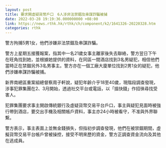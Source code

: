 ```yaml
---
layout: post
title: 要求開虛疑貨幣戶口　6人涉非法禁錮及串謀詐騙被捕
date: 2022-03-28 19:19:36.000000000 +08:00
link: https://news.rthk.hk/rthk/ch/component/k2/1641326-20220328.htm
categories: rthk
---
```


警方拘捕5男1女，他們涉嫌非法禁錮及串謀詐騙。

警方上星期五接獲報案，指其中一名21歲女事主離家後失去聯絡，警方翌日下午在旺角找到她，並根據她提供的資料，在同區一間酒店找到3名男疑犯，相信他們當時正在禁錮另外3名男事主。警方亦在一個工廠大廈單位找到2男1女的疑犯，他們涉嫌串謀詐騙被捕。

新界南總區重案組總督察周子軒說，疑犯年齡介乎18至40歲，現階段調查發現，涉事犯罪集團在2、3月開始，透過社交平台或電話，以「搵快錢」作招徠尋找受害人。

犯罪集團要求事主開啟傳統銀行及虛疑貨幣交易平台戶口，事主與疑犯見面時被強行帶到酒店，要交出手機及相關帳戶資料，事主亦24小時被看守，不准與外界聯繫。

警方表示，事主表面上並無金錢損失，但指初步調查發現，他們在被禁錮期間，虛擬貨幣交易平台帳戶曾被操控，接受不明來歷的資金，警方正調查資金流向及其他在逃成員。
